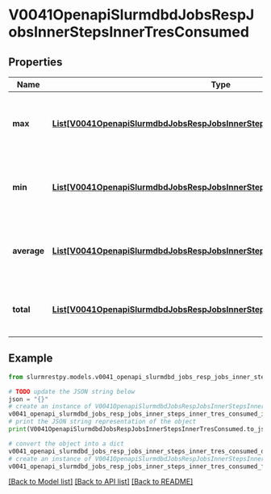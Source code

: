 # V0041OpenapiSlurmdbdJobsRespJobsInnerStepsInnerTresConsumed


## Properties

Name | Type | Description | Notes
------------ | ------------- | ------------- | -------------
**max** | [**List[V0041OpenapiSlurmdbdJobsRespJobsInnerStepsInnerTresRequestedMaxInner]**](V0041OpenapiSlurmdbdJobsRespJobsInnerStepsInnerTresRequestedMaxInner.md) | Maximum TRES usage consumed among all tasks | [optional]
**min** | [**List[V0041OpenapiSlurmdbdJobsRespJobsInnerStepsInnerTresRequestedMaxInner]**](V0041OpenapiSlurmdbdJobsRespJobsInnerStepsInnerTresRequestedMaxInner.md) | Minimum TRES usage consumed among all tasks | [optional]
**average** | [**List[V0041OpenapiSlurmdbdJobsRespJobsInnerStepsInnerTresRequestedMaxInner]**](V0041OpenapiSlurmdbdJobsRespJobsInnerStepsInnerTresRequestedMaxInner.md) | Average TRES usage consumed among all tasks | [optional]
**total** | [**List[V0041OpenapiSlurmdbdJobsRespJobsInnerStepsInnerTresRequestedMaxInner]**](V0041OpenapiSlurmdbdJobsRespJobsInnerStepsInnerTresRequestedMaxInner.md) | Total TRES usage consumed among all tasks | [optional]

## Example

```python
from slurmrestpy.models.v0041_openapi_slurmdbd_jobs_resp_jobs_inner_steps_inner_tres_consumed import V0041OpenapiSlurmdbdJobsRespJobsInnerStepsInnerTresConsumed

# TODO update the JSON string below
json = "{}"
# create an instance of V0041OpenapiSlurmdbdJobsRespJobsInnerStepsInnerTresConsumed from a JSON string
v0041_openapi_slurmdbd_jobs_resp_jobs_inner_steps_inner_tres_consumed_instance = V0041OpenapiSlurmdbdJobsRespJobsInnerStepsInnerTresConsumed.from_json(json)
# print the JSON string representation of the object
print(V0041OpenapiSlurmdbdJobsRespJobsInnerStepsInnerTresConsumed.to_json())

# convert the object into a dict
v0041_openapi_slurmdbd_jobs_resp_jobs_inner_steps_inner_tres_consumed_dict = v0041_openapi_slurmdbd_jobs_resp_jobs_inner_steps_inner_tres_consumed_instance.to_dict()
# create an instance of V0041OpenapiSlurmdbdJobsRespJobsInnerStepsInnerTresConsumed from a dict
v0041_openapi_slurmdbd_jobs_resp_jobs_inner_steps_inner_tres_consumed_from_dict = V0041OpenapiSlurmdbdJobsRespJobsInnerStepsInnerTresConsumed.from_dict(v0041_openapi_slurmdbd_jobs_resp_jobs_inner_steps_inner_tres_consumed_dict)
```
[[Back to Model list]](../README.md#documentation-for-models) [[Back to API list]](../README.md#documentation-for-api-endpoints) [[Back to README]](../README.md)


